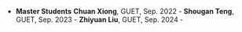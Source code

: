 - <strong>Master Students</strong>
  **Chuan Xiong**, GUET, Sep. 2022 -
  **Shougan Teng**, GUET, Sep. 2023 -
  **Zhiyuan Liu**, GUET, Sep. 2024 -